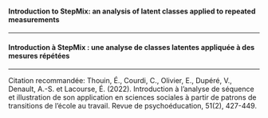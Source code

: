 #### Introduction to StepMix: an analysis of latent classes applied to repeated measurements
---



#### Introduction à StepMix : une analyse de classes latentes appliquée à des mesures répétées
---


Citation recommandée: Thouin, É., Courdi, C., Olivier, E., Dupéré, V., Denault, A.-S. et Lacourse, É. (2022). Introduction à l’analyse de séquence et illustration de son application en sciences sociales à partir de patrons de transitions de l’école au travail. Revue de psychoéducation, 51(2), 427-449.
